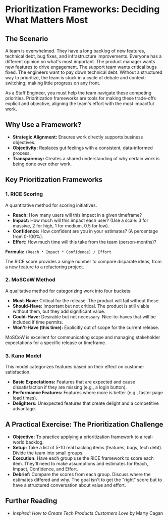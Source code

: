 # Prioritization Frameworks: Deciding What Matters Most

## The Scenario

A team is overwhelmed. They have a long backlog of new features, technical debt, bug fixes, and infrastructure improvements. Everyone has a different opinion on what's most important. The product manager wants new features to drive engagement. The support team wants critical bugs fixed. The engineers want to pay down technical debt. Without a structured way to prioritize, the team is stuck in a cycle of debate and context-switching, making little progress on any front.

As a Staff Engineer, you must help the team navigate these competing priorities. Prioritization frameworks are tools for making these trade-offs explicit and objective, aligning the team's effort with the most impactful work.

## Why Use a Framework?

-   **Strategic Alignment:** Ensures work directly supports business objectives.
-   **Objectivity:** Replaces gut feelings with a consistent, data-informed process.
-   **Transparency:** Creates a shared understanding of why certain work is being done over other work.

## Key Prioritization Frameworks

### 1. RICE Scoring

A quantitative method for scoring initiatives.

-   **Reach:** How many users will this impact in a given timeframe?
-   **Impact:** How much will this impact each user? (Use a scale: 3 for massive, 2 for high, 1 for medium, 0.5 for low).
-   **Confidence:** How confident are you in your estimates? (A percentage from 0-100%).
-   **Effort:** How much time will this take from the team (person-months)?

**Formula:** `(Reach * Impact * Confidence) / Effort`

The RICE score provides a single number to compare disparate ideas, from a new feature to a refactoring project.

### 2. MoSCoW Method

A qualitative method for categorizing work into four buckets:

-   **Must-Have:** Critical for the release. The product will fail without these.
-   **Should-Have:** Important but not critical. The product is still viable without them, but they add significant value.
-   **Could-Have:** Desirable but not necessary. Nice-to-haves that will be included if time permits.
-   **Won't-Have (this time):** Explicitly out of scope for the current release.

MoSCoW is excellent for communicating scope and managing stakeholder expectations for a specific release or timeframe.

### 3. Kano Model

This model categorizes features based on their effect on customer satisfaction.

-   **Basic Expectations:** Features that are expected and cause dissatisfaction if they are missing (e.g., a login button).
-   **Performance Features:** Features where more is better (e.g., faster page load times).
-   **Delighters:** Unexpected features that create delight and a competitive advantage.

## A Practical Exercise: The Prioritization Challenge

-   **Objective:** To practice applying a prioritization framework to a real-world backlog.
-   **Setup:** Take a list of 5-10 real backlog items (features, bugs, tech debt). Divide the team into small groups.
-   **Execution:** Have each group use the RICE framework to score each item. They'll need to make assumptions and estimates for Reach, Impact, Confidence, and Effort.
-   **Debrief:** Compare the scores from each group. Discuss where the estimates differed and why. The goal isn't to get the "right" score but to have a structured conversation about value and effort.

## Further Reading

-   *Inspired: How to Create Tech Products Customers Love* by Marty Cagan
